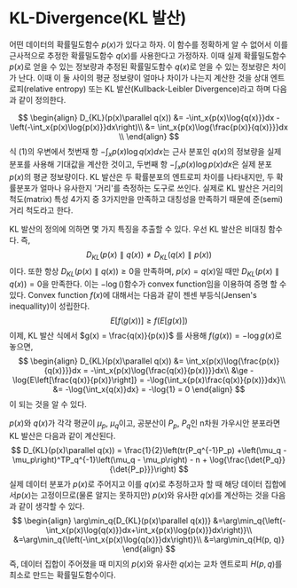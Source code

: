 # KL-Divergence(KL 발산)

어떤 데이터의 확률밀도함수 $p(x)$가 있다고 하자. 이 함수를 정확하게 알 수 없어서 이를 근사적으로 추정한 확률밀도함수 $q(x)$를 사용한다고 가정하자.  이때 실제 확률밀도함수 $p(x)$로 얻을 수 있는 정보량과 추정된 확률밀도함수 $q(x)$로 얻을 수 있는 정보량은 차이가 난다. 이때 이 둘 사이의 평균 정보량이 얼마나 차이가 나는지 계산한 것을 상대 엔트로피(relative entropy) 또는 KL 발산(Kullback-Leibler Divergence)라고 하며 다음과 같이 정의한다.


$$
\begin{align}
D_{KL}(p(x)\parallel q(x)) &= -\int_x{p(x)\log{q(x)}}dx - \left(-\int_x{p(x)\log{p(x)}}dx\right)\\
&= \int_x{p(x)\log{\frac{p(x)}{q(x)}}}dx \\
\end{align}
$$
식 (1)의 우변에서 첫번재 항 $-\int_x{p(x)\log{q(x)}}dx$는 근사 분포인 $q(x)$의 정보량을 실제 분포를 사용해 기대값을 계산한 것이고, 두번째 항 $-\int_x{p(x)\log{p(x)}}dx$은 실제 분포 $p(x)$의 평균 정보량이다. KL 발산은 두 확률분포의 엔트로피 차이를 나타내지만, 두 확률분포가 얼마나 유사한지 '거리'를 측정하는 도구로 쓰인다. 실제로 KL 발산은 거리의 척도(matrix) 특성 4가지 중 3가지만을 만족하고 대칭성을 만족하기 때문에 준(semi) 거리 척도라고 한다.

KL 발산의 정의에 의하면 몇 가지 특징을 추출할 수 있다. 우선 KL 발산은 비대칭 함수다. 즉, 
$$
D_{KL}\left(p(x) \parallel q(x)\right) \ne D_{KL}\left(q(x) \parallel p(x)\right)
$$
이다. 또한 항상 $D_{KL}(p(x) \parallel q(x))\ge 0$을 만족하며, $p(x) = q(x)$일 때만 $D_{KL}(p(x) \parallel q(x)) = 0$을 만족한다. 이는 $-\log()$함수가 convex function임을 이용하여 증명 할 수 있다. Convex function $f(x)$에 대해서는 다음과 같이 젠센 부등식(Jensen's inequallity)이 성립한다.
$$
E\left[f(g(x))\right] \ge f\left(E\left[g(x)\right]\right)
$$
이제, KL 발산 식에서 $g(x) = \frac{q(x)}{p(x)}$ 를 사용해 $f(g(x)) = -\log{g(x)}$로 놓으면, 
$$
\begin{align}
D_{KL}(p(x)\parallel q(x)) &= \int_x{p(x)\log{\frac{p(x)}{q(x)}}}dx = -\int_x{p(x)\log{\frac{q(x)}{p(x)}}}dx\\
&\ge -\log{E\left[\frac{q(x)}{p(x)}\right]} = -\log{\int_x{p(x)\frac{q(x)}{p(x)}}dx}\\
&= -\log{\int_x{q(x)}dx} = -\log{1} = 0
\end{align}
$$
이 되는 것을 알 수 있다.

$p(x)$와 $q(x)$가 각각 평균이 $\mu_p$, $\mu_q$이고, 공분산이  $P_p$, $P_q$인 n차원 가우시안 분포라면 KL 발산은 다음과 같이 계산된다.
$$
D_{KL}(p(x)\parallel q(x)) = \frac{1}{2}\left(tr(P_q^{-1}P_p) +\left(\mu_q - \mu_p\right)^TP_q^{-1}\left(\mu_q - \mu_p\right) - n + \log{\frac{\det{P_q}}{\det{P_p}}}\right)
$$
실제 데이터 분포가 $p(x)$로 주어지고 이를 $q(x)$로 추정하고자 할 때 해당 데이터 집합에서$p(x)$는 고정이므로(물론 알지는 못하지만) $p(x)$와 유사한 $q(x)$를 계산하는 것을 다음과 같이 생각할 수 있다.
$$
\begin{align}
\arg\min_q{D_{KL}(p(x)\parallel q(x))} &=\arg\min_q{\left(-\int_x{p(x)\log{q(x)}}dx+\int_x{p(x)\log{p(x)}}dx\right)}\\
&=\arg\min_q{\left(-\int_x{p(x)\log{q(x)}}dx\right)}\\
&=\arg\min_q{H(p, q)}
\end{align}
$$
즉, 데이터 집합이 주어졌을 때 미지의 $p(x)$와 유사한 $q(x)$는 교차 엔트로피 $H(p,q)$를 최소로 만드는 확률밀도함수이다.